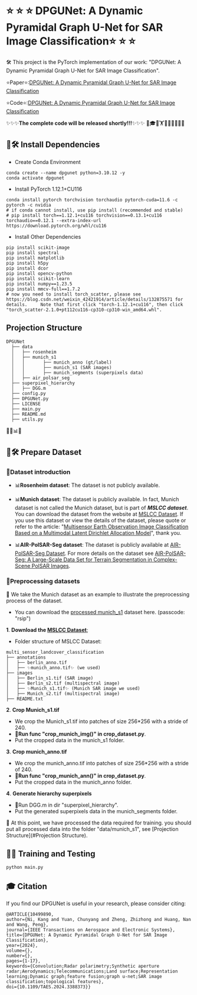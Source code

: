 # ⭐ ⭐ ⭐ DPGUNet: A Dynamic Pyramidal Graph U-Net for SAR Image Classification⭐ ⭐ ⭐ 
🛠️ This project is the PyTorch implementation of our work: "DPGUNet: A Dynamic Pyramidal Graph U-Net for SAR Image Classification".

⭐Paper⭐:[DPGUNet: A Dynamic Pyramidal Graph U-Net for SAR Image Classification](https://github.com/RSIP-NJUPT/DPGUNet "DPGUNet: A Dynamic Pyramidal Graph U-Net for SAR Image Classification")

⭐Code⭐:[DPGUNet: A Dynamic Pyramidal Graph U-Net for SAR Image Classification](https://github.com/RSIP-NJUPT/DPGUNet "DPGUNet: A Dynamic Pyramidal Graph U-Net for SAR Image Classification")

✨✨✨**The complete code will be released shortly!!!**✨✨✨
🙏🎓🧪🏋️🚩💾💾🦌🐍💓
## 📘🛠️ Install Dependencies

* Create Conda Environment

```shell
conda create --name dpgunet python=3.10.12 -y
conda activate dpgunet
```

* Install PyTorch 1.12.1+CU116

```shell
conda install pytorch torchvision torchaudio pytorch-cuda=11.6 -c pytorch -c nvidia
# if conda cannot install, use pip install (recommended and stable)
# pip install torch==1.12.1+cu116 torchvision==0.13.1+cu116 torchaudio==0.12.1 --extra-index-url https://download.pytorch.org/whl/cu116
```

* Install Other Dependencies

```shell
pip install scikit-image
pip install spectral
pip install matplotlib
pip install h5py
pip install dcor
pip install opencv-python
pip install scikit-learn
pip install numpy==1.23.5
pip install mmcv-full==1.7.2
# now you need to install torch_scatter, please see https://blog.csdn.net/weixin_42421914/article/details/132875571 for details.     Note that first click "torch-1.12.1+cu116", then click "torch_scatter-2.1.0+pt112cu116-cp310-cp310-win_amd64.whl".
```
## Projection Structure <a id="1"></a>
```shell
DPGUNet
  ├── data  
  │   ├── rosenheim  
  │   ├── munich_s1  
  │   │       ├── munich_anno (gt/label)  
  │   │       ├── munich_s1 (SAR images)  
  │   │       ├── munich_segments (superpixels data)  
  │   ├── air_polsar_seg  
  ├── superpixel_hierarchy  
  │   ├── DGG.m  
  ├── config.py  
  ├── DPGUNet.py  
  ├── LICENSE  
  ├── main.py  
  ├── README.md  
  ├── utils.py  
```

👀🚀📊✨
## 📘🛠️ Prepare Dataset
### 📄Dataset introduction
- 📊**Rosenheim dataset**: The dataset is not publicly available.

- 📊**Munich dataset**: The dataset is publicly available. In fact, Munich dataset is not called the Munich dataset, but is part of ***MSLCC dataset***. You can download the dataset from the website at [MSLCC Dataset](https://www.dlr.de/eoc/en/desktopdefault.aspx/tabid-12760/22294_read-51180/ "MSLCC Dataset"). If you use this dataset or view the details of the dataset, please quote or refer to the article: "[Multisensor Earth Observation Image Classification Based on a Multimodal Latent Dirichlet Allocation Model]([10.1109/LGRS.2018.2794511](https://ieeexplore.ieee.org/document/8278834) "Multisensor Earth Observation Image Classification Based on a Multimodal Latent Dirichlet Allocation Model")", thank you.

- 📊**AIR-PolSAR-Seg dataset**: The dataset is publicly available at [AIR-PolSAR-Seg Dataset](https://github.com/AICyberTeam/AIR-PolSAR-Seg "AIR-PolSAR-Seg Dataset"). For more details on the dataset see [AIR-PolSAR-Seg: A Large-Scale Data Set for Terrain Segmentation in Complex-Scene PolSAR Images](https://ieeexplore.ieee.org/document/9765389/ "AIR-PolSAR-Seg: A Large-Scale Data Set for Terrain Segmentation in Complex-Scene PolSAR Images").

### 📄Preprocessing datasets
👀 We take the Munich dataset as an example to illustrate the preprocessing process of the dataset. 

- You can download the [processed munich_s1](https://pan.baidu.com/s/1IziSwUmzf7AajIaqUUJb2w "") dataset here. (passcode: "rsip")   


**1**. **Download the [MSLCC Dataset](https://www.dlr.de/eoc/en/desktopdefault.aspx/tabid-12760/22294_read-51180/ "MSLCC Dataset")**;
- Folder structure of MSLCC Dataset:
```shell
multi_sensor_landcover_classification  
├── annotations  
│   ├── berlin_anno.tif  
│   ├── ✨munich_anno.tif✨ (we used)  
├── images  
│   ├── Berlin_s1.tif (SAR image)  
│   ├── Berlin_s2.tif (multispectral image)  
│   ├── ✨Munich_s1.tif✨ (Munich SAR image we used)  
│   ├── Munich_s2.tif (multispectral image)  
├── README.txt  
```
**2**. **Crop Munich_s1.tif**
- We crop the Munich_s1.tif into patches of size 256*256 with a stride of 240. 
- 🚀**Run func "crop_munich_img()" in crop_dataset.py**.
- Put the cropped data in the munich_s1 folder.


**3**. **Crop munich_anno.tif**
- We crop the munich_anno.tif into patches of size 256*256 with a stride of 240. 
- 🚀**Run func "crop_munich_ann()" in crop_dataset.py**.
- Put the cropped data in the munich_anno folder.


**4**. **Generate hierarchy superpixels**
- 🚀Run DGG.m in dir "superpixel_hierarchy".
- Put the generated superpixels data in the munich_segments folder.


👀 At this point, we have processed the data required for training. you should put all processed data into the folder "data/munich_s1", see [Projection Structure](#Projection Structure).

## 📘🚀 Training and Testing
```shell
python main.py
```


## 🎓 Citation
  If you find our DPGUNet is useful in your research, please consider citing:
  ```shell
  @ARTICLE{10499890,
  author={Ni, Kang and Yuan, Chunyang and Zheng, Zhizhong and Huang, Nan and Wang, Peng},
  journal={IEEE Transactions on Aerospace and Electronic Systems}, 
  title={DPGUNet: A Dynamic Pyramidal Graph U-Net for SAR Image Classification}, 
  year={2024},
  volume={},
  number={},
  pages={1-17},
  keywords={Convolution;Radar polarimetry;Synthetic aperture radar;Aerodynamics;Telecommunications;Land surface;Representation learning;Dynamic graph;feature fusion;graph u-net;SAR image classification;topological features},
  doi={10.1109/TAES.2024.3388373}}

  ```